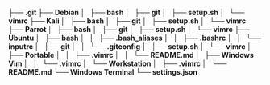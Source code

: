 **├── .git
├── Debian
│   ├── bash
│   ├── git
│   ├── setup.sh
│   └── vimrc
├── Kali
│   ├── bash
│   ├── git
│   ├── setup.sh
│   └── vimrc
├── Parrot
│   ├── bash
│   ├── git
│   ├── setup.sh
│   └── vimrc
├── Ubuntu
│   ├── bash
│   │   ├── .bash_aliases
│   │   ├── .bashrc
│   │   └── inputrc
│   ├── git
│   │   └── .gitconfig
│   ├── setup.sh
│   └── vimrc
│       ├── Portable
│       │   ├── .vimrc
│       │   └── README.md
│       ├── Windows Vim
│       │   └── .vimrc
│       └── Workstation
│           ├── .vimrc
│           └── README.md
└── Windows Terminal
    └── settings.json**
